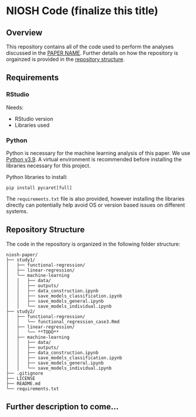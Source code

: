 # NIOSH Code (finalize this title)

## Overview
This repository contains all of the code used to perform the analyses discussed in the [PAPER NAME](URL). Further details on how the repository is orgainzed is provided in the [repository structure](#repository-structure).

## Requirements

### RStudio
Needs:
 - RStudio version
 - Libraries used


### Python
Python is necessary for the machine learning analysis of this paper. We use [Python v3.9](https://www.python.org/downloads/release/python-3910/). A virtual environment is recommended before installing the libraries necessary for this project.

Python libraries to install:
```
pip install pycaret[full]
```

The `requirements.txt` file is also provided, however installing the libraries directly can potentially help avoid OS or version based issues on different systems.


## Repository Structure 

The code in the repository is organized in the following folder structure:

```
niosh-paper/
├── study1/
│   ├── functional-regression/
│   ├── linear-regression/
│   └── machine-learning
│   │   ├── data/
│   │   ├── outputs/
│   │   ├── data_construction.ipynb
│   │   ├── save_models_classification.ipynb
│   │   ├── save_models_general.ipynb
│   │   └── save_models_individual.ipynb
├── study2/
│   ├── functional-regression/
│   │   └── functional_regression_case3.Rmd
│   ├── linear-regression/
│   │   └── **TODO**
│   ├── machine-learning
│   │   ├── data/
│   │   ├── outputs/
│   │   ├── data_construction.ipynb
│   │   ├── save_models_classification.ipynb
│   │   ├── save_models_general.ipynb
│   │   └── save_models_individual.ipynb
├── .gitignore
├── LICENSE
├── README.md
└── requirements.txt
```

## Further description to come...

